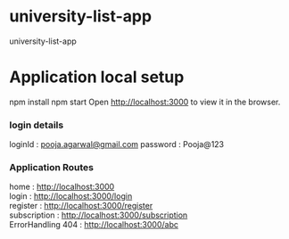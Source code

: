 # university-list-app

university-list-app

# Application local setup

npm install
npm start
Open [http://localhost:3000](http://localhost:3000) to view it in the browser.

### login details

loginId : pooja.agarwal@gmail.com
password : Pooja@123

### Application Routes

home : [http://localhost:3000](http://localhost:3000)<br/>
login : [http://localhost:3000/login](http://localhost:3000/login)<br/>
register : [http://localhost:3000/register](http://localhost:3000/register)<br/>
subscription : [http://localhost:3000/subscription](http://localhost:3000/subscription)<br/>
ErrorHandling 404 : [http://localhost:3000/abc](http://localhost:3000/abc)<br/>
